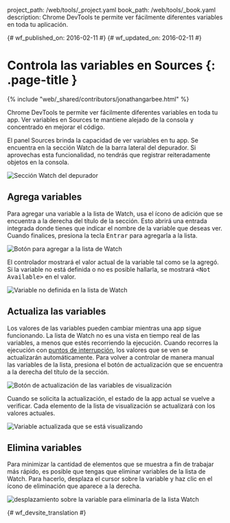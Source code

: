 project_path: /web/tools/_project.yaml
book_path: /web/tools/_book.yaml
description: Chrome DevTools te permite ver fácilmente diferentes variables en toda tu aplicación.

{# wf_published_on: 2016-02-11 #}
{# wf_updated_on: 2016-02-11 #}

# Controla las variables en Sources {: .page-title }

{% include "web/_shared/contributors/jonathangarbee.html" %}

Chrome DevTools te permite ver fácilmente diferentes variables en toda tu app.
Ver variables en Sources te mantiene alejado de la consola y concentrado en mejorar el código.

El panel Sources brinda la capacidad de ver variables en tu app.
Se encuentra en la sección Watch de la barra lateral del depurador.
Si aprovechas esta funcionalidad, no tendrás que registrar reiteradamente objetos en la consola.

![Sección Watch del depurador](imgs/sources-watch-variables-location.png)

## Agrega variables

Para agregar una variable a la lista de Watch, usa el ícono de adición que se encuentra a la derecha del título de la sección.
Esto abrirá una entrada integrada donde tienes que indicar el nombre de la variable que deseas ver.
Cuando finalices, presiona la tecla <kbd>Entrar</kbd> para agregarla a la lista.

![Botón para agregar a la lista de Watch](imgs/add-variable-to-watch.png)

El controlador mostrará el valor actual de la variable tal como se la agregó.
Si la variable no está definida o no es posible hallarla, se mostrará <samp>&lt;Not Available&gt;</samp> en el valor.

![Variable no definida en la lista de Watch](imgs/undefined-variable-in-watch.png)

## Actualiza las variables

Los valores de las variables pueden cambiar mientras una app sigue funcionando.
La lista de Watch no es una vista en tiempo real de las variables, a menos que estés recorriendo la ejecución.
Cuando recorres la ejecución con [puntos de interrupción](add-breakpoints), los valores que se ven se actualizarán automáticamente.
Para volver a controlar de manera manual las variables de la lista, presiona el botón de actualización que se encuentra a la derecha del título de la sección.

![Botón de actualización de las variables de visualización](imgs/refresh-variables-being-watched.png)

Cuando se solicita la actualización, el estado de la app actual se vuelve a verificar.
Cada elemento de la lista de visualización se actualizará con los valores actuales.

![Variable actualizada que se está visualizando](imgs/updated-variable-being-watched.png)

## Elimina variables

Para minimizar la cantidad de elementos que se muestra a fin de trabajar más rápido, es posible que tengas que eliminar variables de la lista de Watch.
Para hacerlo, desplaza el cursor sobre la variable y haz clic en el ícono de eliminación que aparece a la derecha.

![desplazamiento sobre la variable para eliminarla de la lista Watch](imgs/hover-to-delete-watched-variable.png)


{# wf_devsite_translation #}
